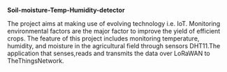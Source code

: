 **Soil-moisture-Temp-Humidity-detector**



The project aims at making use of evolving technology i.e. IoT. Monitoring environmental factors are the major factor to improve the yield of efficient crops. The feature of this project includes monitoring temperature, humidity, and moisture in the agricultural field through sensors DHT11.The application that senses,reads and transmits the data over LoRaWAN to TheThingsNetwork.
